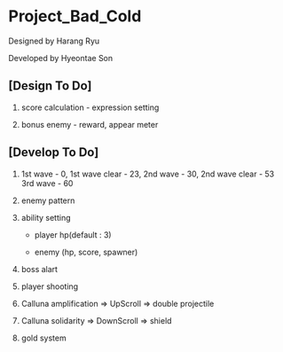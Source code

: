 # Project_Bad_Cold

Designed by Harang Ryu

Developed by Hyeontae Son

## [Design To Do]
1. score calculation - expression setting

2. bonus enemy - reward, appear meter


## [Develop To Do]
1. 1st wave - 0, 1st wave clear - 23,
    2nd wave - 30, 2nd wave clear - 53
    3rd wave - 60
    
2. enemy pattern

3. ability setting

    - player hp(default : 3)
    
    
    - enemy (hp, score, spawner)
4. boss alart

5. player shooting

6. Calluna amplification	=>    UpScroll 	   => double projectile

7. Calluna solidarity	=>    DownScroll    => shield

8. gold system
